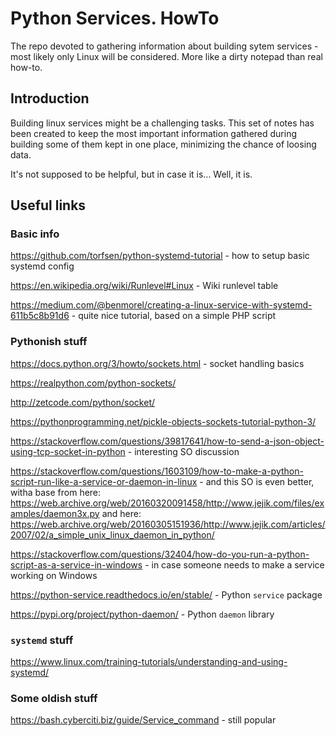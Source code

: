 # Python Services. HowTo
The repo devoted to gathering information about building sytem services - most likely only Linux will be considered.
More like a dirty notepad than real how-to.

## Introduction

Building linux services might be a challenging tasks. This set of notes has been created to keep the most important information gathered during building some of them kept in one place, minimizing the chance of loosing data.

It's not supposed to be helpful, but in case it is... Well, it is.

## Useful links

### Basic info
https://github.com/torfsen/python-systemd-tutorial - how to setup basic systemd config

https://en.wikipedia.org/wiki/Runlevel#Linux - Wiki runlevel table

https://medium.com/@benmorel/creating-a-linux-service-with-systemd-611b5c8b91d6 - quite nice tutorial, based on a simple PHP script

### Pythonish stuff
https://docs.python.org/3/howto/sockets.html - socket handling basics

https://realpython.com/python-sockets/

http://zetcode.com/python/socket/

https://pythonprogramming.net/pickle-objects-sockets-tutorial-python-3/

https://stackoverflow.com/questions/39817641/how-to-send-a-json-object-using-tcp-socket-in-python - interesting SO discussion

https://stackoverflow.com/questions/1603109/how-to-make-a-python-script-run-like-a-service-or-daemon-in-linux - and this SO is even better, witha base from here: https://web.archive.org/web/20160320091458/http://www.jejik.com/files/examples/daemon3x.py and here: https://web.archive.org/web/20160305151936/http://www.jejik.com/articles/2007/02/a_simple_unix_linux_daemon_in_python/

https://stackoverflow.com/questions/32404/how-do-you-run-a-python-script-as-a-service-in-windows - in case someone needs to make a service working on Windows

https://python-service.readthedocs.io/en/stable/ - Python `service` package

https://pypi.org/project/python-daemon/ - Python `daemon` library

### `systemd` stuff
https://www.linux.com/training-tutorials/understanding-and-using-systemd/

### Some oldish stuff
https://bash.cyberciti.biz/guide/Service_command - still popular
